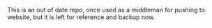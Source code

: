 This is an out of date repo, once used as a middleman for pushing to website, but it is left for reference and backup now.
